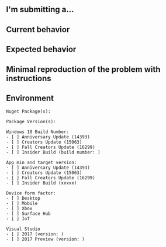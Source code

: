<!--
PLEASE HELP US PROCESS GITHUB ISSUES FASTER BY PROVIDING THE FOLLOWING INFORMATION.
ISSUES MISSING IMPORTANT INFORMATION MAY BE CLOSED WITHOUT INVESTIGATION.
-->

## I'm submitting a...
<!-- Please uncomment one or more that apply to this issue -->
<!-- For new features, create a UserVoice request here and link below: https://wpdev.uservoice.com/forums/110705-universal-windows-platform/category/193402-uwp-community-toolkit -->

<!-- - Regression (a behavior that used to work and stopped working in a new release) -->
<!-- - Bug report (I searched for similar issues and did not find one) -->  
<!-- - Feature request (UserVoice request: ) --> 
<!-- - Sample app request -->
<!-- - Documentation issue or request -->
<!-- - Question of Support request => Please do not submit support request here, instead see https://github.com/Microsoft/UWPCommunityToolkit/blob/master/contributing.md#question -->


## Current behavior
<!-- Describe how the issue manifests. -->


## Expected behavior
<!-- Describe what the desired behavior would be. -->


## Minimal reproduction of the problem with instructions
<!--
For bug reports please provide a *MINIMAL REPRO PROJECT* and the *STEPS TO REPRODUCE*
-->


## Environment
<!-- For bug reports Check one or more of the following options with "x" -->
```
Nuget Package(s): 

Package Version(s): 

Windows 10 Build Number:
- [ ] Anniversary Update (14393) 
- [ ] Creators Update (15063)
- [ ] Fall Creators Update (16299)
- [ ] Insider Build (build number: )

App min and target version:
- [ ] Anniversary Update (14393) 
- [ ] Creators Update (15063)
- [ ] Fall Creators Update (16299)
- [ ] Insider Build (xxxxx)

Device form factor:
- [ ] Desktop
- [ ] Mobile
- [ ] Xbox
- [ ] Surface Hub
- [ ] IoT

Visual Studio 
- [ ] 2017 (version: )
- [ ] 2017 Preview (version: )

```
